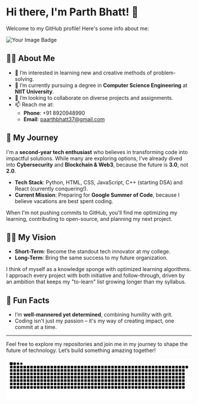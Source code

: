 # Hi there, I'm Parth Bhatt! 👋

Welcome to my GitHub profile! Here's some info about me:

<img src="https://tryhackme-badges.s3.amazonaws.com/paarthbhatt37.png" alt="Your Image Badge" />


## 👨‍💻 About Me

- 👀 I’m interested in learning new and creative methods of problem-solving.
- 🌱 I’m currently pursuing a degree in **Computer Science Engineering** at **NIIT University**.
- 💞️ I’m looking to collaborate on diverse projects and assignments.
- 📫 Reach me at: 
  - **Phone**: +91 8920948990  
  - **Email**: [paarthbhatt37@gmail.com](mailto:paarthbhatt37@gmail.com)

## 🚀 My Journey

I'm a **second-year tech enthusiast** who believes in transforming code into impactful solutions. While many are exploring options, I’ve already dived into **Cybersecurity** and **Blockchain & Web3**, because the future is **3.0**, not **2.0**.

- **Tech Stack**: Python, HTML, CSS, JavaScript, C++ (starting DSA) and React (currently conquering!).
- **Current Mission**: Preparing for **Google Summer of Code**, because I believe vacations are best spent coding.

When I'm not pushing commits to GitHub, you'll find me optimizing my learning, contributing to open-source, and planning my next project.

## 🧑‍🎓 My Vision

- **Short-Term**: Become the standout tech innovator at my college.
- **Long-Term**: Bring the same success to my future organization.

I think of myself as a knowledge sponge with optimized learning algorithms. I approach every project with both initiative and follow-through, driven by an ambition that keeps my "to-learn" list growing longer than my syllabus.

## 🌟 Fun Facts

- I’m **well-mannered yet determined**, combining humility with grit.
- Coding isn't just my passion – it's my way of creating impact, one commit at a time.

---

Feel free to explore my repositories and join me in my journey to shape the future of technology. Let’s build something amazing together!

![snake gif](https://github.com/ankitpathak62/ankitpathak62/blob/output/github-snake-dark.svg)

